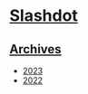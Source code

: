 # [Slashdot](https://kherrick.github.io/slashdot/)


## [Archives](archives/index.md)

* [2023](archives/2023/index.md)
* [2022](archives/2022/index.md)
